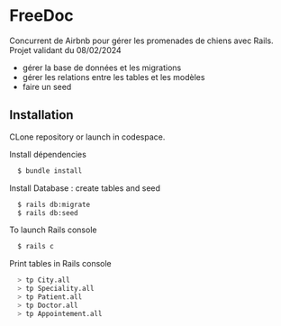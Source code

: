 
# FreeDoc

Concurrent de Airbnb pour gérer les promenades de chiens avec Rails. Projet validant du 08/02/2024
- gérer la base de données et les migrations
- gérer les relations entre les tables et les modèles
- faire un seed

## Installation

CLone repository or launch in codespace.

Install dépendencies
```bash
  $ bundle install
```
Install Database : create tables and seed
```bash
  $ rails db:migrate
  $ rails db:seed
```
To launch Rails console
```bash
  $ rails c
```
Print tables in Rails console
```bash
  > tp City.all
  > tp Speciality.all
  > tp Patient.all
  > tp Doctor.all
  > tp Appointement.all
```

